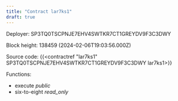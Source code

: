 ```yaml
---
title: "Contract lar7ks1"
draft: true
---
```

Deployer: SP3TQ0TSCPNJE7EHV4SWTKR7CT1GREYDV9F3C3DWY


 



Block height: 138459 (2024-02-06T19:03:56.000Z)

Source code: {{<contractref "lar7ks1" SP3TQ0TSCPNJE7EHV4SWTKR7CT1GREYDV9F3C3DWY lar7ks1>}}

Functions:

* execute _public_
* six-to-eight _read_only_

